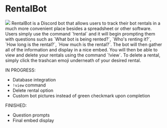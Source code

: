 # RentalBot
<img src='https://gyazo.com/f5db3a96e773bfffab428eccfed58cc1'>
RentalBot is a Discord bot that allows users to track their bot rentals in a much more convenient place besides a spreadsheet or other software.
Users simply use the command `!rental` and it will begin prompting them with questions such as `What bot is being rented?`, `Who's renting it?`, `How long is the rental?`, `How much is the rental?`. The bot will then gather all of the information and display in a nice embed. You will then be able to view and delete your rentals using the command `!view`. To delete a rental, simply click the trashcan emoji underneath of your desired rental.

IN PROGRESS:
- Database integration
- `!view` command
- Delete rental option
- Custom bot pictures instead of green checkmark upon completion

FINISHED:
- Question prompts
- Final embed display
